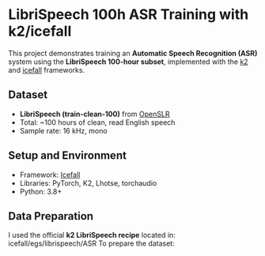 #  LibriSpeech 100h ASR Training with k2/icefall
This project demonstrates training an **Automatic Speech Recognition (ASR)** system using the **LibriSpeech 100-hour subset**, implemented with the [k2](https://github.com/k2-fsa/k2) and [icefall](https://github.com/k2-fsa/icefall) frameworks.

##  Dataset

- **LibriSpeech (train-clean-100)** from [OpenSLR](http://www.openslr.org/12/)
- Total: ~100 hours of clean, read English speech
- Sample rate: 16 kHz, mono

##  Setup and Environment

- Framework: [Icefall](https://github.com/k2-fsa/icefall)
- Libraries: PyTorch, K2, Lhotse, torchaudio
- Python: 3.8+

##  Data Preparation

I used the official **k2 LibriSpeech recipe** located in:
icefall/egs/librispeech/ASR
To prepare the dataset:



